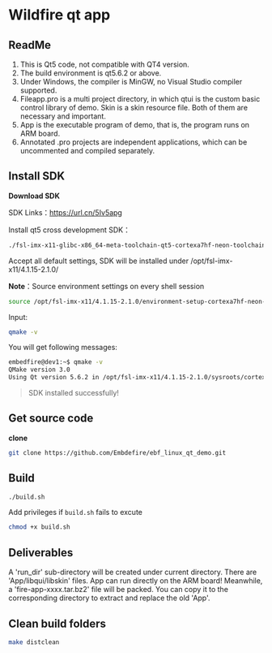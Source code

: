 # Wildfire qt app

## ReadMe

1. This is Qt5 code, not compatible with QT4 version.
2. The build environment is qt5.6.2 or above.
3. Under Windows, the compiler is MinGW, no Visual Studio compiler supported.
4. Fileapp.pro is a multi project directory, in which qtui is the custom basic control library of demo. Skin is a skin resource file. Both of them are necessary and important.
5. App is the executable program of demo, that is, the program runs on ARM board.
6. Annotated .pro projects are independent applications, which can be uncommented and compiled separately.

## Install SDK

**Download SDK**

SDK Links：<https://url.cn/5Iv5apg>

Install qt5 cross development SDK：
```bash
./fsl-imx-x11-glibc-x86_64-meta-toolchain-qt5-cortexa7hf-neon-toolchain-4.1.15-2.1.0.sh
```

Accept all default settings, SDK will be installed under /opt/fsl-imx-x11/4.1.15-2.1.0/ 

**Note**：Source environment settings on every shell session 
```bash
source /opt/fsl-imx-x11/4.1.15-2.1.0/environment-setup-cortexa7hf-neon-poky-linux-gnueabi 
```

Input:
```bash
qmake -v 
```

You will get following messages:

```bash
embedfire@dev1:~$ qmake -v
QMake version 3.0
Using Qt version 5.6.2 in /opt/fsl-imx-x11/4.1.15-2.1.0/sysroots/cortexa7hf-neon-poky-linux-gnueabi/usr/lib
```

> SDK installed successfully!

## Get source code

**clone**
```bash
git clone https://github.com/Embdefire/ebf_linux_qt_demo.git
```
## Build

```bash
./build.sh
```

Add privileges if `build.sh` fails to excute

```bash
chmod +x build.sh
```

## Deliverables

A 'run_dir' sub-directory will be created under current directory. There are 'App/libqui/libskin' files. App can run directly on the ARM board!
Meanwhile, a 'fire-app-xxxx.tar.bz2' file will be packed. You can copy it to the corresponding directory to extract and replace the old 'App'.

## Clean build folders

```bash
make distclean
```


